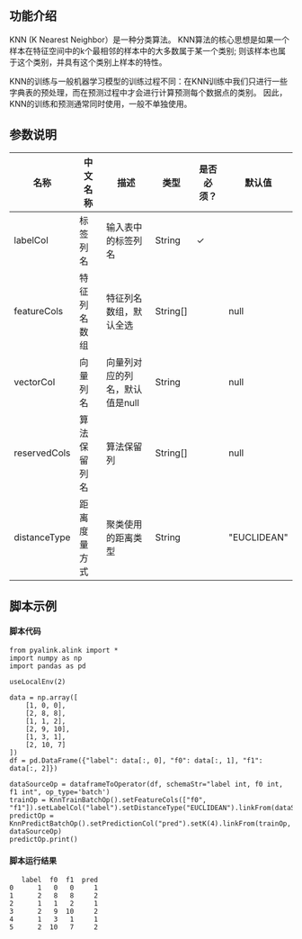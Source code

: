 ## 功能介绍

KNN (K Nearest Neighbor）是一种分类算法。
KNN算法的核心思想是如果一个样本在特征空间中的k个最相邻的样本中的大多数属于某一个类别;
则该样本也属于这个类别，并具有这个类别上样本的特性。

KNN的训练与一般机器学习模型的训练过程不同：在KNN训练中我们只进行一些字典表的预处理，而在预测过程中才会进行计算预测每个数据点的类别。
因此，KNN的训练和预测通常同时使用，一般不单独使用。

## 参数说明


| 名称 | 中文名称 | 描述 | 类型 | 是否必须？ | 默认值 |
| --- | --- | --- | --- | --- | --- |
| labelCol | 标签列名 | 输入表中的标签列名 | String | ✓ |  |
| featureCols | 特征列名数组 | 特征列名数组，默认全选 | String[] |  | null |
| vectorCol | 向量列名 | 向量列对应的列名，默认值是null | String |  | null |
| reservedCols | 算法保留列名 | 算法保留列 | String[] |  | null |
| distanceType | 距离度量方式 | 聚类使用的距离类型 | String |  | "EUCLIDEAN" |


## 脚本示例
#### 脚本代码
```
from pyalink.alink import *
import numpy as np
import pandas as pd

useLocalEnv(2)

data = np.array([
    [1, 0, 0],
    [2, 8, 8],
    [1, 1, 2],
    [2, 9, 10],
    [1, 3, 1],
    [2, 10, 7]
])
df = pd.DataFrame({"label": data[:, 0], "f0": data[:, 1], "f1": data[:, 2]})

dataSourceOp = dataframeToOperator(df, schemaStr="label int, f0 int, f1 int", op_type='batch')
trainOp = KnnTrainBatchOp().setFeatureCols(["f0", "f1"]).setLabelCol("label").setDistanceType("EUCLIDEAN").linkFrom(dataSourceOp)
predictOp = KnnPredictBatchOp().setPredictionCol("pred").setK(4).linkFrom(trainOp, dataSourceOp)
predictOp.print()
```

#### 脚本运行结果
```
   label  f0  f1  pred
0      1   0   0     1
1      2   8   8     2
2      1   1   2     1
3      2   9  10     2
4      1   3   1     1
5      2  10   7     2
```
